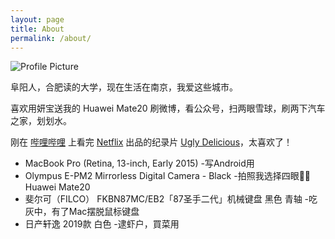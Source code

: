 ```yaml
---
layout: page
title: About
permalink: /about/
---
```


<img src="{{ site.baseurl }}/assets/profile.jpeg" title="Profile Picture" class="profile">

阜阳人，合肥读的大学，现在生活在南京，我爱这些城市。

喜欢用妍宝送我的 Huawei Mate20 刷微博，看公众号，扫两眼雪球，刷两下汽车之家，划划水。

刚在 [哔哩哔哩][bilibili] 上看完 [Netflix][netflix] 出品的纪录片 [Ugly Delicious](https://movie.douban.com/subject/30127189/)，太喜欢了！

* MacBook Pro (Retina, 13-inch, Early 2015) -写Android用
* Olympus E-PM2 Mirrorless Digital Camera - Black -拍照我选择四眼 Huawei Mate20
* 斐尔可（FILCO） FKBN87MC/EB2「87圣手二代」机械键盘 黑色 青轴  -吃灰中，有了Mac摆脱鼠标键盘
* 日产轩逸 2019款 白色 -逮虾户，買菜用

[netflix]: https://www.netflix.com/
[bilibili]: https://www.bilibili.com/